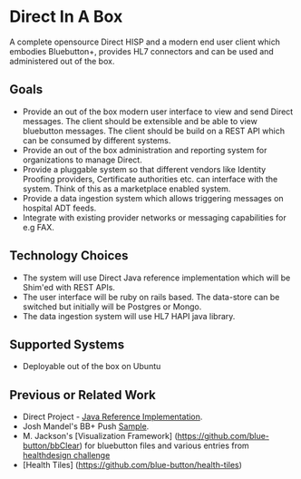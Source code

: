 Direct In A Box
===============

A complete opensource Direct HISP and a modern end user client which embodies Bluebutton+, provides HL7 connectors and can be used and administered out of the box.


Goals
-----
* Provide an out of the box modern user interface to view and send Direct messages. The client should be extensible and be able to view bluebutton messages. The client should be build on a REST API which can be consumed by different systems.
* Provide an out of the box administration and reporting system for organizations to manage Direct.
* Provide a pluggable system so that different vendors like Identity Proofing providers, Certificate authorities etc. can interface with the system. Think of this as a marketplace enabled system.
* Provide a data ingestion system which allows triggering messages on hospital ADT feeds.
* Integrate with existing provider networks or messaging capabilities for e.g FAX.


Technology Choices
-------------------
* The system will use Direct Java reference implementation which will be Shim'ed with REST APIs.
* The user interface will be ruby on rails based. The data-store can be switched but initially will be Postgres or Mongo.
* The data ingestion system will use HL7 HAPI java library.


Supported Systems
-----------------
* Deployable out of the box on Ubuntu


Previous or Related Work
------------------------
* Direct Project - [Java Reference Implementation](http://wiki.directproject.org/Reference+Implementation+Workgroup).
* Josh Mandel's BB+ Push [Sample](https://github.com/jmandel/bb-tutorial-growthtastic).
* M. Jackson's [Visualization Framework] (https://github.com/blue-button/bbClear) for bluebutton files and various entries from  [healthdesign challenge](http://healthdesignchallenge.com)
* [Health Tiles] (https://github.com/blue-button/health-tiles)
